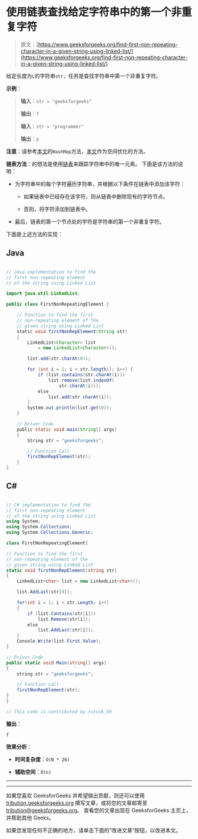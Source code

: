 # 使用链表查找给定字符串中的第一个非重复字符

> 原文：[https://www.geeksforgeeks.org/find-first-non-repeating-character-in-a-given-string-using-linked-list/](https://www.geeksforgeeks.org/find-first-non-repeating-character-in-a-given-string-using-linked-list/)

给定长度为`L`的字符串`str`，任务是查找字符串中第一个非重复字符。

**示例**：

> **输入**：`str = "geeksforgeeks"`
>
> **输出**：`f`
> 
> **输入**：`str = "programmer"`
>
> **输出**：`p`

**注意**：请参考[本文](https://www.geeksforgeeks.org/given-a-string-find-its-first-non-repeating-character/)的`HashMap`方法，[本文](https://www.geeksforgeeks.org/first-non-repeating-character-using-one-traversal-of-string-set-2/)作为空间优化的方法。

**链表方法**：的想法是使用[链表](https://www.geeksforgeeks.org/data-structures/linked-list/)来跟踪字符串中的唯一元素。 下面是该方法的说明：

*   为字符串中的每个字符遍历字符串，并根据以下条件在链表中添加该字符：

    *   如果链表中已经存在该字符，则从链表中删除现有的字符节点。

    *   否则，将字符添加到链表中。

*   最后，链表的第一个节点处的字符是字符串的第一个非重复字符。

下面是上述方法的实现：

## Java

```java

// Java implementation to find the  
// first non-repeating element  
// of the string using Linked List  

import java.util.LinkedList;  

public class FirstNonRepeatingElement {  

    // Function to find the first  
    // non-repeating element of the  
    // given string using Linked List  
    static void firstNonRepElement(String str)  
    {  
        LinkedList<Character> list  
            = new LinkedList<Character>();  

        list.add(str.charAt(0));  

        for (int i = 1; i < str.length(); i++) {  
            if (list.contains(str.charAt(i)))  
                list.remove(list.indexOf(  
                    str.charAt(i)));  
            else
                list.add(str.charAt(i));  
        }  
        System.out.println(list.get(0));  
    }  

    // Driver Code  
    public static void main(String[] args)  
    {  
        String str = "geeksforgeeks";  

        // Function Call  
        firstNonRepElement(str);  
    }  
} 

```

## C#

```cs

// C# implementation to find the 
// first non-repeating element 
// of the string using Linked List 
using System;  
using System.Collections;  
using System.Collections.Generic; 

class FirstNonRepeatingElement{ 

// Function to find the first 
// non-repeating element of the 
// given string using Linked List 
static void firstNonRepElement(string str) 
{ 
    LinkedList<char> list = new LinkedList<char>(); 

    list.AddLast(str[0]); 

    for(int i = 1; i < str.Length; i++)  
    { 
        if (list.Contains(str[i])) 
            list.Remove(str[i]); 
        else
            list.AddLast(str[i]); 
    } 
    Console.Write(list.First.Value); 
} 

// Driver Code 
public static void Main(string[] args) 
{ 
    string str = "geeksforgeeks"; 

    // Function call 
    firstNonRepElement(str); 
} 
} 

// This code is contributed by rutvik_56 

```

**输出**：

```
f

```

**效果分析**：

*   **时间复杂度**：`O(N * 26)`

*   **辅助空间**：`O(n)`



* * *

* * *

如果您喜欢 GeeksforGeeks 并希望做出贡献，则还可以使用 [tribution.geeksforgeeks.org](https://contribute.geeksforgeeks.org/) 撰写文章，或将您的文章邮寄至 tribution@geeksforgeeks.org。 查看您的文章出现在 GeeksforGeeks 主页上，并帮助其他 Geeks。

如果您发现任何不正确的地方，请单击下面的“改进文章”按钮，以改进本文。